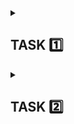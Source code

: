 <details>      
<summary> <h2> TASK 1️⃣ </h2> </summary>

<details>
<summary> <h3> Subtask 1️⃣  </h3> </summary>
<i> Testing quiz score: 8/10 </i> 🥳 
</details>

<details>
<summary> <h3> Subtask :two: </h3> </summary>
<i> Adding a new Github repository </i>
</details>

<details>
<summary> <h3> Subtask :three: </h3> </summary>
<i> README editing </i>
<br> </br>
This Manual Testing Challenge is my second <i>DareIT</i> course. I've decided to participate in this one, feeling encouraged right after completing the Automated Testing and Python course, which I found really helpful and exciting. I'm sure this challenge will be also based on independent practice and that's exactly what I'm looking for. My main purpose for this course is to: <br>
      
- develop skills in <b>web and mobile app testing</b> <br>
- understand the basics of <b>SQL </b> (which I've already started practicing on my own) <br>
<br>
I also look forward to learn about <b>DevTools</b>, which, at this time, seem one of the most useful and practical testing tools to me.
</details>

<details>
<summary> <h3> Subtask :four: </h3> </summary>
      
<i> [Scouts Panel](https://scouts-test.futbolkolektyw.pl/en) - exploratory testing </i> <br>
<br>
<b> What's this app for? </b> <br>
Scouts Panel is a web and mobile application created for football ⚽ headhunters. It is a database with football players, matches and reports. <br>
<br>
<b> Functionalities: </b>

- login and password typing
- signing in
- signing out
- language change
- adding a new player/match/report
- editing existing player/match/report
- redirection to dashboard, players list, last created player/match, last updated player/match/report
- while displaying the players list: downloading CSV, printing the list, filtering the results, choosing of shown columns
- contacting the dev team

<b> Interface </b>
  
The interface is too simple and minimalistic, making the app look as if it's still being developed. 
After logging in, user is redirected to the dashboard. The dashboard displays header, central area and left panel with 4 buttons (Main page, Players, Language change, Sign out). In the central area of the dashboard, there are 7 tiles, 4 of which are only text tiles and the other 3 are clickable. The first one redirects to contacting the Dev Team, the second one to adding a player form and the last one to the last created or updated player/match/report. 

<b> Intuitiveness </b>

Only dashboard seems intuitive to me. 
Placing the picture with the logo on the left main panel would be more adequate in my opinion.
</details>

</details>

<details>      
<summary> <h2> TASK 2️⃣ </h2> </summary>

<details>
<summary> <h3> Subtask :one: </h3> </summary>
      
[User story based test cases](https://docs.google.com/spreadsheets/d/1xaNB1ceHnNw-iiPfOMvtmVnaqZ1ZwAAqJOpfqoQwT5k/edit?usp=drive_link) 🧔
</details>

<details>
<summary> <h3> Subtask :two: </h3> </summary>
      
[My own experiences based test cases](https://docs.google.com/spreadsheets/d/1eDfkKOzmwgp176t2s64f1L-6R99oGGE6i18GwfHpje8/edit?usp=drive_link) 🧘‍♀️
</details>

<details>
<summary> <h3> Subtask 3️⃣ </h3> </summary>
<i> The purpose of writing test cases </i> 📖
<br> </br>
Test cases pisane są w celu sprawdzenia czy aplikacja działa zgodnie z założeniami zawartymi w dokumentacji, czy spełnia wymagania i czy po wykonaniu czynności opisanych w przypadkach testowych rezultaty rzeczywiste są zgodne z oczekiwanymi. Test casy pozwalają także upewnić się, że przeprowadzono wszystkie (ustalone na potrzeby danego projektu) testy funkcjonalności aplikacji. Są także dobrym źródłem wiedzy o działaniu aplikacji dla osób dołączających do projektu. Pomagają wykryć bugi aplikacji. Są ważne w procesie zapewniania wysokiej jakości oprogramowania i dostarczenia klientowi oczekiwanego produktu.
</details>

<details>      
<summary> <h2> TASK 3️⃣ </h2> </summary>

<details>
<i> Executing test cases </i>

[Bug report](https://docs.google.com/spreadsheets/d/1hb-gv6v6JmhwuLAF0AuvuvU8oYAPN9v9Tqh1uSQaJ-c/edit?usp=drive_link)
[Test report](https://docs.google.com/document/d/1WXXMhTjea0YC4vts4uCU_9Bm2xq1Jo2QwImFGRgpSNA/edit?usp=drive_link)
</details>

</details>
